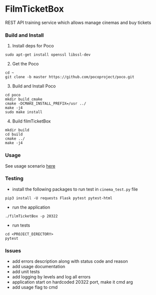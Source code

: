 # FilmTicketBox
REST API training service which allows manage cinemas and buy tickets



### Build and Install

1. Install deps for Poco
```
sudo apt-get install openssl libssl-dev
```
2. Get the Poco
```
cd ~
git clone -b master https://github.com/pocoproject/poco.git
```
3. Build and Install Poco
```
cd poco
mkdir build_cmake
cmake -DCMAKE_INSTALL_PREFIX=/usr ../
make -j4
sudo make install
```
4. Build filmTicketBox
```
mkdir build
cd build
cmake ../
make -j4
```

### Usage
See usage scenario [here](./usage.http)

### Testing
- install the following packages to run test in `cinema_test.py` file
```
pip3 install -U requests Flask pytest pytest-html
```

- run the application
```
./filmTicketBox -p 20322
```
- run tests
```
cd <PROJECT_DIRECTORY>
pytest
```

### Issues

- add errors description along with status code and reason
- add usage documentation
- add unit tests
- add logging by levels and log all errors
- application start on hardcoded 20322 port, make it cmd arg
- add usage flag to cmd